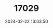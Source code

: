 ---
title: "17029"
category: "Phocoena spinipinnis"
draft: false
date: 2024-02-22 13:03:50
languages:
  German: ["Burmeister Schweinswal"]
  Spanish; Castilian: ["Marsopa Espinosa"]
  French: ["Marsouin De Burmeister"]
  English: ["Burmeister's Porpoise"]
---